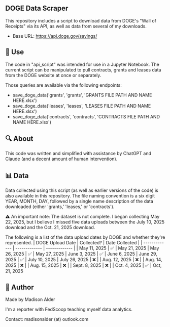 ## DOGE Data Scraper ## 
This repository includes a script to download data from DOGE's "Wall of Receipts" via its API, as well as data from several of my downloads. 

  * Base URL: https://api.doge.gov/savings/

## 🌟 Use ##
The code in "api_script" was intended for use in a Jupyter Notebook. The current script can be manipulated to pull contracts, grants and leases data from the DOGE website at once or separately. 

Those queries are available via the following endpoints:
  * save_doge_data('grants', 'grants', 'GRANTS FILE PATH AND NAME HERE.xlsx')
  * save_doge_data('leases', 'leases', 'LEASES FILE PATH AND NAME HERE.xlsx') 
  * save_doge_data('contracts', 'contracts', 'CONTRACTS FILE PATH AND NAME HERE.xlsx') 

## 🔍 About ##
This code was written and simplified with assistance by ChatGPT and Claude (and a decent amount of human intervention).

## 📊 Data ##
Data collected using this script (as well as earlier versions of the code) is also available in this repository. The file naming convention is a six digit YEAR, MONTH, DAY, followed by a single name description of the data downloaded (either 'grants,' 'leases,' or 'contracts').

⚠️ An important note: The dataset is not complete. I began collecting May 22, 2025, but I believe I missed five data uploads between the July 10, 2025 download and the Oct. 21, 2025 download.

The following is a list of the data upload dates by DOGE and whether they're represented.
| DOGE Upload Date  | Collected? | Date Collected |
| ------------- | ------------- |  ------------- |
| May 11, 2025  | ✅ | May 21, 2025
| May 26, 2025  | ✅ | May 27, 2025
| June 3, 2025  | ✅ | June 6, 2025
| June 29, 2025 | ✅ | July 10, 2025
| July 26, 2025 | ❌ |
| Aug. 12, 2025 | ❌ | 
| Aug. 14, 2025 | ❌ | 
| Aug. 15, 2025 | ❌ | 
| Sept. 8, 2025 | ❌ | 
| Oct. 4, 2025 | ✅ | Oct, 21, 2025



## 👤 Author ##
Made by Madison Alder 

I'm a reporter with FedScoop teaching myself data analytics.

Contact: madisonalder (at) outlook.com
